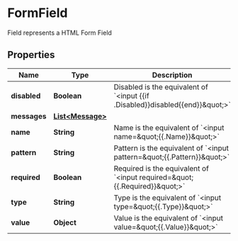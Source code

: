 

# FormField

Field represents a HTML Form Field
## Properties

Name | Type | Description | Notes
------------ | ------------- | ------------- | -------------
**disabled** | **Boolean** | Disabled is the equivalent of &#x60;&lt;input {{if .Disabled}}disabled{{end}}\&quot;&gt;&#x60; |  [optional]
**messages** | [**List&lt;Message&gt;**](Message.md) |  |  [optional]
**name** | **String** | Name is the equivalent of &#x60;&lt;input name&#x3D;\&quot;{{.Name}}\&quot;&gt;&#x60; | 
**pattern** | **String** | Pattern is the equivalent of &#x60;&lt;input pattern&#x3D;\&quot;{{.Pattern}}\&quot;&gt;&#x60; |  [optional]
**required** | **Boolean** | Required is the equivalent of &#x60;&lt;input required&#x3D;\&quot;{{.Required}}\&quot;&gt;&#x60; |  [optional]
**type** | **String** | Type is the equivalent of &#x60;&lt;input type&#x3D;\&quot;{{.Type}}\&quot;&gt;&#x60; | 
**value** | **Object** | Value is the equivalent of &#x60;&lt;input value&#x3D;\&quot;{{.Value}}\&quot;&gt;&#x60; |  [optional]



